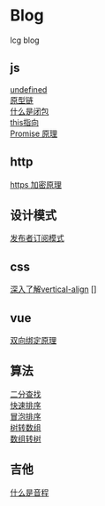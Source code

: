 # Blog
lcg blog

## js

[undefined]('..')   
[原型链]('')   
[什么是闭包]('')   
[this指向]('')   
[Promise 原理]()   


## http

[https 加密原理]('./http/https加密原理.md')

## 设计模式

[发布者订阅模式]('./设计模式/发布者订阅模式.md')

## css

[深入了解vertical-align]()
[]

## vue

[双向绑定原理]('./')

## 算法

[二分查找]('./算法/二分查找.md')   
[快速排序]('./算法/快速排序.md')   
[冒泡排序]('./算法/冒泡排序.md')   
[树转数组]('./算法/树转数组.md')   
[数组转树]('./算法/数组转树.md')  

## 吉他

[什么是音程]()